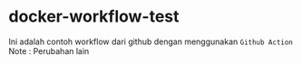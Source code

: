 # docker-workflow-test

Ini adalah contoh workflow dari github dengan menggunakan ``` Github Action ```
Note : Perubahan lain
